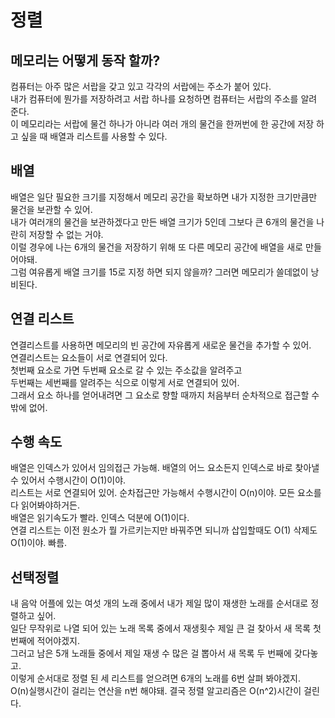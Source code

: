 # 정렬

##  메모리는 어떻게 동작 할까?
컴퓨터는 아주 많은 서랍을 갖고 있고 각각의 서랍에는 주소가 붙어 있다.  
내가 컴퓨터에 뭔가를 저장하려고 서랍 하나를 요청하면 컴퓨터는 서랍의 주소를 알려 준다.  
이 메모리라는 서랍에 물건 하나가 아니라 여러 개의 물건을 한꺼번에 한 공간에 저장 하고 싶을 때 배열과 리스트를 사용할 수 있다.

## 배열
배열은 일단 필요한 크기를 지정해서 메모리 공간을 확보하면 내가 지정한 크기만큼만 물건을 보관할 수 있어.  
내가 여러개의 물건을 보관하겠다고 만든 배열 크기가 5인데 그보다 큰 6개의 물건을 나란히 저장할 수 없는 거야.  
이럴 경우에 나는 6개의 물건을 저장하기 위해 또 다른 메모리 공간에 배열을 새로 만들어야돼.  
그럼 여유롭게 배열 크기를 15로 지정 하면 되지 않을까? 그러면 메모리가 쓸데없이 낭비된다.

##  연결 리스트
연결리스트를 사용하면 메모리의 빈 공간에 자유롭게 새로운 물건을 추가할 수 있어.  
연결리스트는 요소들이 서로 연결되어 있다.  
첫번째 요소로 가면 두번째 요소로 갈 수 있는 주소값을 알려주고  
두번째는 세번째를 알려주는 식으로 이렇게 서로 연결되어 있어.  
 그래서 요소 하나를 얻어내려면 그 요소로 향할 때까지 처음부터 순차적으로 접근할 수밖에 없어.


## 수행 속도
배열은 인덱스가 있어서 임의접근 가능해. 배열의 어느 요소든지 인덱스로 바로 찾아낼 수 있어서 수행시간이 O(1)이야.  
리스트는 서로 연결되어 있어. 순차접근만 가능해서 수행시간이 O(n)이야. 모든 요소를 다 읽어봐야하거든.  
배열은 읽기속도가 빨라. 인덱스 덕분에 O(1)이다.  
연결 리스트는 이전 원소가 뭘 가르키는지만 바꿔주면 되니까 삽입할때도 O(1) 삭제도 O(1)이야. 빠름.


## 선택정렬

내 음악 어플에 있는 여섯 개의 노래 중에서 내가 제일 많이 재생한 노래를 순서대로 정렬하고 싶어.  
일단 무작위로 나열 되어 있는 노래 목록 중에서 재생횟수 제일 큰 걸 찾아서 새 목록 첫 번째에 적어야겠지.  
그러고 남은 5개 노래들 중에서 제일 재생 수 많은 걸 뽑아서 새 목록 두 번째에 갖다놓고.   
이렇게 순서대로 정렬 된 세 리스트를 얻으려면 6개의 노래를 6번 살펴 봐야겠지.  
O(n)실행시간이 걸리는 연산을 n번 해야돼. 결국 정렬 알고리즘은 O(n^2)시간이 걸린다.  
